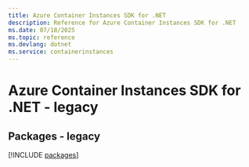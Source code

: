```yaml
---
title: Azure Container Instances SDK for .NET
description: Reference for Azure Container Instances SDK for .NET
ms.date: 07/18/2025
ms.topic: reference
ms.devlang: dotnet
ms.service: containerinstances
---
```

# Azure Container Instances SDK for .NET - legacy
## Packages - legacy
[!INCLUDE [packages](container-instances-index.md)]
